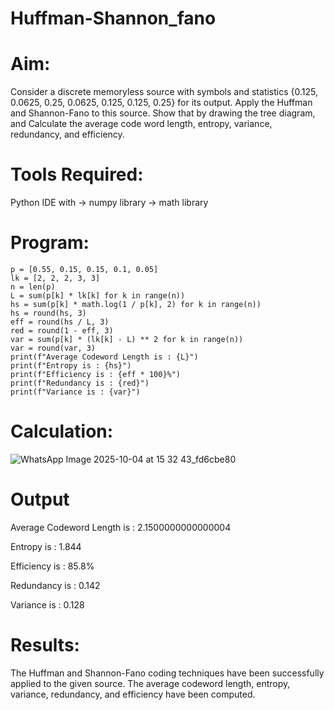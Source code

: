# Huffman-Shannon_fano
# Aim:
Consider a discrete memoryless source with symbols and statistics {0.125, 0.0625, 0.25, 0.0625, 0.125, 0.125, 0.25} for its output. 
Apply the Huffman and Shannon-Fano to this source. 
Show that by drawing the tree diagram, and 
Calculate the average code word length, entropy, variance, redundancy, and efficiency.
# Tools Required:
Python IDE with
-> numpy library
-> math library
# Program:
```import math
p = [0.55, 0.15, 0.15, 0.1, 0.05]
lk = [2, 2, 2, 3, 3]
n = len(p)
L = sum(p[k] * lk[k] for k in range(n))
hs = sum(p[k] * math.log(1 / p[k], 2) for k in range(n))
hs = round(hs, 3)
eff = round(hs / L, 3)
red = round(1 - eff, 3)
var = sum(p[k] * (lk[k] - L) ** 2 for k in range(n))
var = round(var, 3)
print(f"Average Codeword Length is : {L}")
print(f"Entropy is : {hs}")
print(f"Efficiency is : {eff * 100}%")
print(f"Redundancy is : {red}")
print(f"Variance is : {var}")
```

# Calculation:
![WhatsApp Image 2025-10-04 at 15 32 43_fd6cbe80](https://github.com/user-attachments/assets/d474062f-0892-47ab-822e-51496a3140ce)

# Output
Average Codeword Length is : 2.1500000000000004

Entropy is : 1.844

Efficiency is : 85.8%

Redundancy is : 0.142

Variance is : 0.128

# Results:
The Huffman and Shannon-Fano coding techniques have been successfully applied to
 the given source. The average codeword length, entropy, variance, redundancy, and
 efficiency have been computed.
